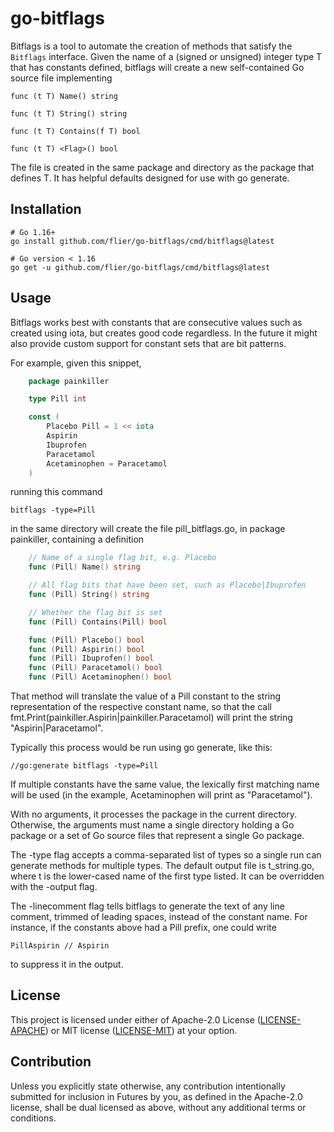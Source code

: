 # go-bitflags

Bitflags is a tool to automate the creation of methods that satisfy the
`Bitflags` interface. Given the name of a (signed or unsigned) integer
type T that has constants defined, bitflags will create a new self-contained
Go source file implementing

    func (t T) Name() string

    func (t T) String() string

    func (t T) Contains(f T) bool

    func (t T) <Flag>() bool

The file is created in the same package and directory as the package that
defines T. It has helpful defaults designed for use with go generate.

## Installation

    # Go 1.16+
    go install github.com/flier/go-bitflags/cmd/bitflags@latest

    # Go version < 1.16
    go get -u github.com/flier/go-bitflags/cmd/bitflags@latest

## Usage

Bitflags works best with constants that are consecutive values such as
created using iota, but creates good code regardless. In the future it might
also provide custom support for constant sets that are bit patterns.

For example, given this snippet,

```go
    package painkiller

    type Pill int

    const (
        Placebo Pill = 1 << iota
        Aspirin
        Ibuprofen
        Paracetamol
        Acetaminophen = Paracetamol
    )
```

running this command

    bitflags -type=Pill

in the same directory will create the file pill_bitflags.go, in package
painkiller, containing a definition

``` go
    // Name of a single flag bit, e.g. Placebo
    func (Pill) Name() string

    // All flag bits that have been set, such as Placebo|Ibuprofen
    func (Pill) String() string

    // Whether the flag bit is set
    func (Pill) Contains(Pill) bool

    func (Pill) Placebo() bool
    func (Pill) Aspirin() bool
    func (Pill) Ibuprofen() bool
    func (Pill) Paracetamol() bool
    func (Pill) Acetaminophen() bool
```

That method will translate the value of a Pill constant to the string
representation of the respective constant name, so that the call
fmt.Print(painkiller.Aspirin|painkiller.Paracetamol) will print the string
"Aspirin|Paracetamol".

Typically this process would be run using go generate, like this:

    //go:generate bitflags -type=Pill

If multiple constants have the same value, the lexically first matching name
will be used (in the example, Acetaminophen will print as "Paracetamol").

With no arguments, it processes the package in the current directory.
Otherwise, the arguments must name a single directory holding a Go package
or a set of Go source files that represent a single Go package.

The -type flag accepts a comma-separated list of types so a single run can
generate methods for multiple types. The default output file is t_string.go,
where t is the lower-cased name of the first type listed. It can be
overridden with the -output flag.

The -linecomment flag tells bitflags to generate the text of any line
comment, trimmed of leading spaces, instead of the constant name. For
instance, if the constants above had a Pill prefix, one could write

    PillAspirin // Aspirin

to suppress it in the output.

## License

This project is licensed under either of Apache-2.0 License ([LICENSE-APACHE](LICENSE-APACHE)) or MIT license ([LICENSE-MIT](LICENSE-MIT)) at your option.

## Contribution

Unless you explicitly state otherwise, any contribution intentionally submitted
for inclusion in Futures by you, as defined in the Apache-2.0 license, shall be
dual licensed as above, without any additional terms or conditions.
